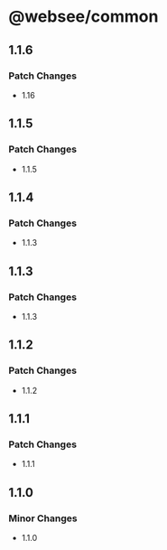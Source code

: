 # @websee/common

## 1.1.6

### Patch Changes

- 1.16

## 1.1.5

### Patch Changes

- 1.1.5

## 1.1.4

### Patch Changes

- 1.1.3

## 1.1.3

### Patch Changes

- 1.1.3

## 1.1.2

### Patch Changes

- 1.1.2

## 1.1.1

### Patch Changes

- 1.1.1

## 1.1.0

### Minor Changes

- 1.1.0
